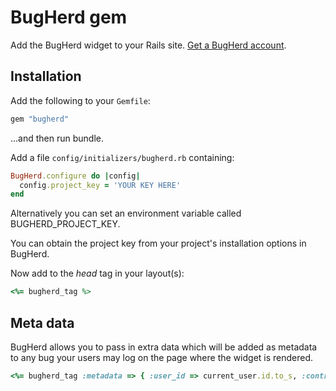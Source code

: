 # BugHerd gem

Add the BugHerd widget to your Rails site. [Get a BugHerd account](http://www.bugherd.com/).

## Installation

Add the following to your `Gemfile`:

```ruby
gem "bugherd"
```

...and then run bundle.

Add a file `config/initializers/bugherd.rb` containing:

```ruby
BugHerd.configure do |config|
  config.project_key = 'YOUR KEY HERE'
end
```

Alternatively you can set an environment variable called BUGHERD_PROJECT_KEY.

You can obtain the project key from your project's installation options in BugHerd.

Now add to the *head* tag in your layout(s):

```ruby
<%= bugherd_tag %>
```

## Meta data

BugHerd allows you to pass in extra data which will be added as metadata to any bug your users may log on the page where the widget is rendered.

```ruby
<%= bugherd_tag :metadata => { :user_id => current_user.id.to_s, :controller => controller.controller_name } %>
```
